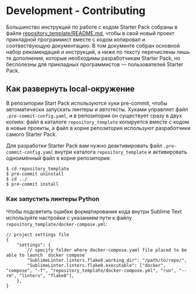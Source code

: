 # Development - Contributing

Большинство инструкций по работе с кодом Starter Pack собраны в файле [repository_template/README.md](repository_template/README.md), чтобы в свой новый проект прикладной программист вместе с кодом копировал и соотвествующую документацию. В том документе собран основной набор рекомендаций и инструкций, а ниже по тексту перечислены лишь те дополнения, которые необходимы разработчикам Starter Pack, но бесполезны для прикладных программистов — пользователей Starter Pack.

<a name="local-setup"></a>
## Как развернуть local-окружение

В репозитории Start Pack используются хуки pre-commit, чтобы автоматически запускать линтеры и автотесты. Хуками управляет файл `.pre-commit-config.yaml`, и в репозитории он существует сразу в двух копиях: файл в каталоге `repository_template` копируется вместе с кодом в новые проекты, а файл в корне репозитория используют разработчики самого Starter Pack.

Для разработки Starter Pack вам нужно деактивировать файл `.pre-commit-config.yaml` внутри каталога `repository_template` и активировать одноимённый файл в корне репозитория:

```shell
$ cd repository_template
$ pre-commit uninstall
$ cd ../
$ pre-commit install
```

<a name="run-python-linters"></a>
### Как запустить линтеры Python

Чтобы подсветить ошибки форматирования кода внутри Sublime Text используйте настройки с указанием пути к файлу `repository_template/docker-compose.yml`:

```jsonc
// project settings file
{
    "settings": {
        // specify folder where docker-compose.yaml file placed to be able to launch `docker compose`
        "SublimeLinter.linters.flake8.working_dir": "/path/to/repo/",
        "SublimeLinter.linters.flake8.executable": ["docker", "compose", "-f", "repository_template/docker-compose.yml", "run", "--rm", "linters", "flake8"],
    },
}
```


